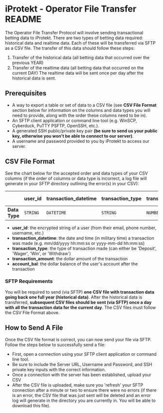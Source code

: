 # iProtekt - Operator File Transfer README

The Operator File Transfer Protocol will involve sending transactional betting data to iProtekt. There are two types of betting data required: historical data and realtime data. Each of these will be transferred via SFTP as a CSV file. The transfer of this data should follow these steps:
  1. Transfer of the historical data (all betting data that occurred over the previous YEAR)
  2. Transfer of the realtime data (all betting data that occurred on the current DAY)
The realtime data will be sent once per day after the historical data is sent.

## Prerequisites
- A way to export a table or set of data to a CSV file (see **CSV File Format** section below for information on the columns and data types you will need to provide, along with the order these columns need to be in).  
- An SFTP client application or command line tool (e.g. WinSCP, Cyberduck, PuTTY PSFTP, OpenSSH, etc.).
- A generated SSH public/private key pair **(be sure to send us your public key, otherwise you won't be able to connect to our server)**.
- A username and password provided to you by iProtekt to access our server.

## CSV File Format

See the chart below for the accepted order and data types of your CSV columns (if the order of columns or data type is incorrect, a log file will generate in your SFTP directory outlining the error(s) in your CSV): 

|                |user_id |transaction_datetime  |transaction_type | transaction_amount |account_bal (optional) |
|----------------|--------|----------------------|-----------------|--------------------------|-----------------------|
|**Data Type**   |`STRING`|`DATETIME`            |`STRING`            |`NUMBER`          |`NUMBER`               | 
- **user_id**: the encrypted string of a user (from their email, phone number, username, etc.)
- **transaction_datetime**: the date and time (in military time) a transaction was made (e.g. mm/dd/yyyy hh:mm:ss or yyyy-mm-dd hh:mm:ss)
- **transaction_type**: the type of transaction made (can either be 'Deposit', 'Wager', 'Win', or 'Withdraw')
- **transaction_amount**: the dollar amount of the transaction
- **account_bal**: the dollar balance of the user's account after the transaction

### SFTP Requirements
You will be required to send (via SFTP) **one CSV file with transaction data going back one full year (historical data)**. After the historical data is transferred, **subsequent CSV files should be sent (via SFTP) once a day with all the transaction data for the current day**.
The CSV files must follow the CSV File Format above.

## How to Send A File

Once the CSV file format is correct, you can now send your file via SFTP. Follow the steps below to successfully send a file:
- First, open a connection using your SFTP client application or command line tool.
- Be sure to include the Server URL, Username and Password, and SSH private key inputs with the correct information.
- Once a connection with the server has been established, upload your CSV
- After the CSV file is uploaded, make sure you 'refresh' your SFTP connection after a minute or two to ensure there were no errors (if there is an error, the CSV file that was just sent will be deleted and an error log will generate in the directory you are currently in. You will be able to download this file).
